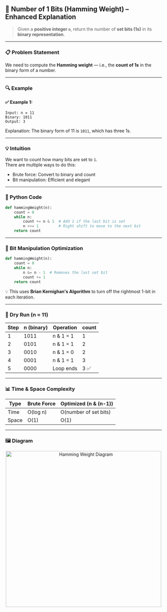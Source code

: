 ## 🧠 Number of 1 Bits (Hamming Weight) – Enhanced Explanation

> Given a **positive integer `n`**, return the number of **set bits (1s)** in its **binary representation**.

---

### 📋 Problem Statement

We need to compute the **Hamming weight** — i.e., the **count of 1s** in the binary form of a number.

---

### 🔍 Example

#### ✅ Example 1:
```
Input: n = 11
Binary: 1011
Output: 3
```

Explanation: The binary form of 11 is `1011`, which has three 1s.

---

### 💡 Intuition

We want to count how many bits are set to `1`.  
There are multiple ways to do this:
- Brute force: Convert to binary and count
- Bit manipulation: Efficient and elegant

---

### 🔑 Python Code

```python
def hammingWeight(n):
    count = 0
    while n:
        count += n & 1  # Add 1 if the last bit is set
        n >>= 1         # Right shift to move to the next bit
    return count
```

---

### 🧠 Bit Manipulation Optimization

```python
def hammingWeight(n):
    count = 0
    while n:
        n &= n - 1  # Removes the last set bit
        count += 1
    return count
```

💡 This uses **Brian Kernighan's Algorithm** to turn off the rightmost 1-bit in each iteration.

---

### 🧾 Dry Run (n = 11)

| Step | n (binary) | Operation     | count |
|------|------------|---------------|--------|
| 1    | 1011       | n & 1 = 1     | 1      |
| 2    | 0101       | n & 1 = 1     | 2      |
| 3    | 0010       | n & 1 = 0     | 2      |
| 4    | 0001       | n & 1 = 1     | 3      |
| 5    | 0000       | Loop ends     | 3 ✅    |

---

### 📊 Time & Space Complexity

| Type         | Brute Force         | Optimized (n & (n-1)) |
|--------------|---------------------|------------------------|
| Time         | O(log n)            | O(number of set bits) |
| Space        | O(1)                | O(1)                  |

---

### 🖼️ Diagram

<p align="center">
  <img src="../Images/hamming-weight.png" width="500" alt="Hamming Weight Diagram"/>
</p>